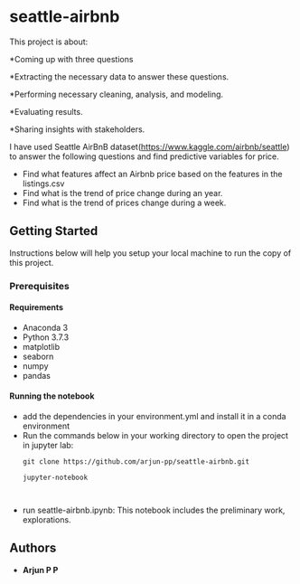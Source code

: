 # seattle-airbnb


This project is about:

*Coming up with three questions

*Extracting the necessary data to answer these questions.

*Performing necessary cleaning, analysis, and modeling.

*Evaluating results.

*Sharing insights with stakeholders.

I have used Seattle AirBnB dataset(https://www.kaggle.com/airbnb/seattle) to answer the following questions and find predictive variables for price.
  - Find what features affect an Airbnb price based on the features in the listings.csv
  - Find what is the trend of price change during an year.
  - Find what is the trend of prices change during a week.


## Getting Started

Instructions below will help you setup your local machine to run the copy of this project.

### Prerequisites

####  Requirements

  - Anaconda 3
  - Python 3.7.3
  - matplotlib 
  - seaborn 
  - numpy 
  - pandas
  


#### Running the notebook

  - add the dependencies in your environment.yml and install it in a conda environment
  - Run the commands below in your working directory to open the project in jupyter lab:
    ```
    git clone https://github.com/arjun-pp/seattle-airbnb.git
    
    jupyter-notebook 
    
   
    ```
  - run seattle-airbnb.ipynb: This notebook includes the preliminary work, explorations.
  


## Authors

* **Arjun P P**
